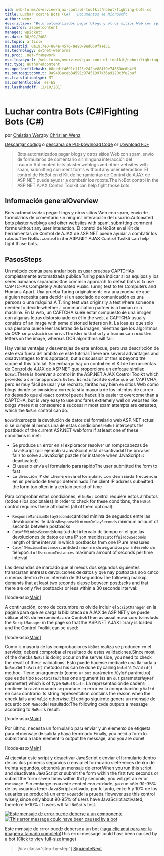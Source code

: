 ```yaml
---
uid: web-forms/overview/ajax-control-toolkit/nobot/fighting-bots-cs
title: Luchar contra Bots (C#) | Documentos de Microsoft
author: wenz
description: "Bots automatizados pegar blogs y otros sitios Web con spam, envío de formularios de comentario sin ninguna interacción del usuario. El control de NoBot en el timo de AJAX de ASP.NET..."
ms.author: aspnetcontent
manager: wpickett
ms.date: 06/02/2008
ms.topic: article
ms.assetid: 0a1917e0-884a-4576-8e93-9ed660faae51
ms.technology: dotnet-webforms
ms.prod: .net-framework
msc.legacyurl: /web-forms/overview/ajax-control-toolkit/nobot/fighting-bots-cs
msc.type: authoredcontent
ms.openlocfilehash: b8eedff4691c1115e242be884f9e74663dc0b4f9
ms.sourcegitcommit: 9a9483aceb34591c97451997036a9120c3fe2baf
ms.translationtype: MT
ms.contentlocale: es-ES
ms.lasthandoff: 11/10/2017
---
```

<a name="fighting-bots-c"></a><span data-ttu-id="3f9dc-104">Luchar contra Bots (C#)</span><span class="sxs-lookup"><span data-stu-id="3f9dc-104">Fighting Bots (C#)</span></span>
====================
<span data-ttu-id="3f9dc-105">por [Christian Wenz](https://github.com/wenz)</span><span class="sxs-lookup"><span data-stu-id="3f9dc-105">by [Christian Wenz](https://github.com/wenz)</span></span>

<span data-ttu-id="3f9dc-106">[Descargar código](http://download.microsoft.com/download/9/3/f/93f8daea-bebd-4821-833b-95205389c7d0/NoBot0.cs.zip) o [descarga de PDF](http://download.microsoft.com/download/b/6/a/b6ae89ee-df69-4c87-9bfb-ad1eb2b23373/nobot0CS.pdf)</span><span class="sxs-lookup"><span data-stu-id="3f9dc-106">[Download Code](http://download.microsoft.com/download/9/3/f/93f8daea-bebd-4821-833b-95205389c7d0/NoBot0.cs.zip) or [Download PDF](http://download.microsoft.com/download/b/6/a/b6ae89ee-df69-4c87-9bfb-ad1eb2b23373/nobot0CS.pdf)</span></span>

> <span data-ttu-id="3f9dc-107">Bots automatizados pegar blogs y otros sitios Web con spam, envío de formularios de comentario sin ninguna interacción del usuario.</span><span class="sxs-lookup"><span data-stu-id="3f9dc-107">Automated bots plaster weblogs and other websites with spam, submitting comment forms without any user interaction.</span></span> <span data-ttu-id="3f9dc-108">El control de NoBot en el Kit de herramientas de Control de AJAX de ASP.NET puede ayudar a combatir los robots.</span><span class="sxs-lookup"><span data-stu-id="3f9dc-108">The NoBot control in the ASP.NET AJAX Control Toolkit can help fight those bots.</span></span>


## <a name="overview"></a><span data-ttu-id="3f9dc-109">Información general</span><span class="sxs-lookup"><span data-stu-id="3f9dc-109">Overview</span></span>

<span data-ttu-id="3f9dc-110">Bots automatizados pegar blogs y otros sitios Web con spam, envío de formularios de comentario sin ninguna interacción del usuario.</span><span class="sxs-lookup"><span data-stu-id="3f9dc-110">Automated bots plaster weblogs and other websites with spam, submitting comment forms without any user interaction.</span></span> <span data-ttu-id="3f9dc-111">El control de NoBot en el Kit de herramientas de Control de AJAX de ASP.NET puede ayudar a combatir los robots.</span><span class="sxs-lookup"><span data-stu-id="3f9dc-111">The NoBot control in the ASP.NET AJAX Control Toolkit can help fight those bots.</span></span>

## <a name="steps"></a><span data-ttu-id="3f9dc-112">Pasos</span><span class="sxs-lookup"><span data-stu-id="3f9dc-112">Steps</span></span>

<span data-ttu-id="3f9dc-113">Un método común para anular bots es usar pruebas CAPTCHAs completamente automatizada pública Turing para indicar a los equipos y los seres humanos separadas.</span><span class="sxs-lookup"><span data-stu-id="3f9dc-113">One common approach to defeat bots is to use CAPTCHAs Completely Automated Public Turing test to tell Computers and Humans Apart.</span></span> <span data-ttu-id="3f9dc-114">Una prueba Turing originalmente era una prueba de que alguien necesita para decidir si un asociado de comunicación es una persona o una máquina.</span><span class="sxs-lookup"><span data-stu-id="3f9dc-114">A Turing test was originally a test where someone needed to decide whether a communication partner is a human or a machine.</span></span> <span data-ttu-id="3f9dc-115">En la web, un CAPTCHA suele estar compuesto de una imagen con algunas letras distorsionado en él.</span><span class="sxs-lookup"><span data-stu-id="3f9dc-115">In the web, a CAPTCHA usually consists of an image with some distorted letters on it.</span></span> <span data-ttu-id="3f9dc-116">La idea es que solo una persona puede leer las letras de la imagen, mientras que los algoritmos de OCR se producirá un error.</span><span class="sxs-lookup"><span data-stu-id="3f9dc-116">The idea is that only a human can read the letters on the image, whereas OCR algorithms will fail.</span></span>

<span data-ttu-id="3f9dc-117">Hay varias ventajas y desventajas de este enfoque, pero una descripción de este está fuera del ámbito de este tutorial.</span><span class="sxs-lookup"><span data-stu-id="3f9dc-117">There are several advantages and disadvantages to this approach, but a discussion of this is beyond the scope of this tutorial.</span></span> <span data-ttu-id="3f9dc-118">Sin embargo hay un control en el Kit de herramientas de Control de AJAX de ASP.NET que proporciona un enfoque similar: `NoBot`.</span><span class="sxs-lookup"><span data-stu-id="3f9dc-118">There is however a control in the ASP.NET AJAX Control Toolkit which provides a similar approach: `NoBot`.</span></span> <span data-ttu-id="3f9dc-119">Es más fácil de evitar que un CAPTCHA, pero es muy fácil de usar y se rechaza, tarifas muy bien en sitios Web como blogs donde se considera correcta si la mayoría de los intentos de correo no deseado que el `NoBot` control puede hacer.</span><span class="sxs-lookup"><span data-stu-id="3f9dc-119">It is easier to overcome than a CAPTCHA, but is very easy to use and fares extremely well on websites like blogs where it is considered a success if most spam attempts are defeated, which the `NoBot` control can do.</span></span>

<span data-ttu-id="3f9dc-120">`NoBot`intercepta la devolución de datos del formulario web ASP.NET actual si se cumple al menos una de estas condiciones:</span><span class="sxs-lookup"><span data-stu-id="3f9dc-120">`NoBot` intercepts the postback of the current ASP.NET web form if at least one of these conditions is met:</span></span>

- <span data-ttu-id="3f9dc-121">Se produce un error en el explorador resolver un rompecabezas de JavaScript (por ejemplo si JavaScript está desactivada)</span><span class="sxs-lookup"><span data-stu-id="3f9dc-121">The browser fails to solve a JavaScript puzzle (for instance when JavaScript is deactivated)</span></span>
- <span data-ttu-id="3f9dc-122">El usuario envía el formulario para rápido</span><span class="sxs-lookup"><span data-stu-id="3f9dc-122">The user submitted the form to fast</span></span>
- <span data-ttu-id="3f9dc-123">La dirección IP del cliente envía el formulario con demasiada frecuencia en un período de tiempo determinado.</span><span class="sxs-lookup"><span data-stu-id="3f9dc-123">The client IP address submitted the form too often in a certain period of time.</span></span>

<span data-ttu-id="3f9dc-124">Para comprobar estas condiciones, el `NoBot` control requiere estos atributos (todos ellos opcionales):</span><span class="sxs-lookup"><span data-stu-id="3f9dc-124">In order to check for these conditions, the `NoBot` control requires these attributes (all of them optional):</span></span>

- <span data-ttu-id="3f9dc-125">`ResponseMinimumDelaySeconds`cantidad mínima de segundos entre las devoluciones de datos</span><span class="sxs-lookup"><span data-stu-id="3f9dc-125">`ResponseMinimumDelaySeconds` minimum amount of seconds between postbacks</span></span>
- <span data-ttu-id="3f9dc-126">`CutoffWindowSeconds`longitud del intervalo de tiempo en el que las devoluciones de datos de una IP son medidas</span><span class="sxs-lookup"><span data-stu-id="3f9dc-126">`CutoffWindowSeconds` length of time interval in which postbacks from one IP are measures</span></span>
- <span data-ttu-id="3f9dc-127">`CutoffMaximumInstances`cantidad máxima de segundos por intervalo de tiempo</span><span class="sxs-lookup"><span data-stu-id="3f9dc-127">`CutoffMaximumInstances` maximum amount of seconds per time interval</span></span>

<span data-ttu-id="3f9dc-128">Las demandas de marcado que al menos dos segundos siguientes transcurran entre las devoluciones de datos y que hay postbacks solo cinco o menos dentro de un intervalo de 30 segundos:</span><span class="sxs-lookup"><span data-stu-id="3f9dc-128">The following markup demands that at least two seconds elapse between postbacks and that there are only five postbacks or less within a 30 seconds interval:</span></span>

[!code-aspx[Main](fighting-bots-cs/samples/sample1.aspx)]

<span data-ttu-id="3f9dc-129">A continuación, como de costumbre no olvide incluir el `ScriptManager` en la página para que se carga la biblioteca de AJAX de ASP.NET y se puede utilizar el Kit de herramientas de Control:</span><span class="sxs-lookup"><span data-stu-id="3f9dc-129">Then as usual make sure to include the `ScriptManager` in the page so that the ASP.NET AJAX library is loaded and the Control Toolkit can be used:</span></span>

[!code-aspx[Main](fighting-bots-cs/samples/sample2.aspx)]

<span data-ttu-id="3f9dc-130">Como la mayoría de las comprobaciones `NoBot` realiza se producen en el servidor, deberá comprobar el resultado de estas validaciones.</span><span class="sxs-lookup"><span data-stu-id="3f9dc-130">Since most of the checks `NoBot` is doing occur on the server side, you need to check the result of these validations.</span></span> <span data-ttu-id="3f9dc-131">Esto puede hacerse mediante una llamada a `NoBot`del `IsValid()` método.</span><span class="sxs-lookup"><span data-stu-id="3f9dc-131">This can be done by calling `NoBot`'s `IsValid()` method.</span></span> <span data-ttu-id="3f9dc-132">Tiene un argumento (como un `out` parámetro /`ByRef` parámetro) que es de tipo `NoBotState`.</span><span class="sxs-lookup"><span data-stu-id="3f9dc-132">It has one argument (as an `out` parameter/`ByRef` parameter) which is of type `NoBotState`.</span></span> <span data-ttu-id="3f9dc-133">La representación de cadena contiene la razón cuando se produce un error en la comprobación y `Valid` en caso contrario.</span><span class="sxs-lookup"><span data-stu-id="3f9dc-133">Its string representation contains the reason when the check fails and `Valid` otherwise.</span></span> <span data-ttu-id="3f9dc-134">El código siguiente genera un mensaje de acuerdo con `NoBot`del resultado:</span><span class="sxs-lookup"><span data-stu-id="3f9dc-134">The following code outputs a message according to `NoBot`'s result:</span></span>

[!code-aspx[Main](fighting-bots-cs/samples/sample3.aspx)]

<span data-ttu-id="3f9dc-135">Por último, necesita un formulario para enviar y un elemento de etiqueta para el mensaje de salida y haya terminado.</span><span class="sxs-lookup"><span data-stu-id="3f9dc-135">Finally, you need a form to submit and a label element to output the message, and you are done!</span></span>

[!code-aspx[Main](fighting-bots-cs/samples/sample4.aspx)]

<span data-ttu-id="3f9dc-136">Al ejecutar este script y desactivar JavaScript o enviar el formulario dentro de los dos primeros segundos o enviar el formulario siete veces dentro de treinta segundos, obtendrá un mensaje de error.</span><span class="sxs-lookup"><span data-stu-id="3f9dc-136">When you run this script and deactivate JavaScript or submit the form within the first two seconds or submit the form seven times within thirty seconds, you will get an error message.</span></span> <span data-ttu-id="3f9dc-137">Sin embargo usar este control con cuidado, ya que sólo 90-95% de los usuarios tener JavaScript activado, por lo tanto, entre 5 y 10% de los usuarios se producirá un error `NoBot`de la prueba.</span><span class="sxs-lookup"><span data-stu-id="3f9dc-137">However use this control wisely, since only about 90-95% of users have JavaScript activated, therefore 5-10% of users will fail `NoBot`'s test.</span></span>


<span data-ttu-id="3f9dc-138">[![Este mensaje de error puede deberse a un componente](fighting-bots-cs/_static/image2.png)](fighting-bots-cs/_static/image1.png)</span><span class="sxs-lookup"><span data-stu-id="3f9dc-138">[![This error message could have been caused by a bot](fighting-bots-cs/_static/image2.png)](fighting-bots-cs/_static/image1.png)</span></span>

<span data-ttu-id="3f9dc-139">Este mensaje de error puede deberse a un bot ([haga clic aquí para ver la imagen a tamaño completo](fighting-bots-cs/_static/image3.png))</span><span class="sxs-lookup"><span data-stu-id="3f9dc-139">This error message could have been caused by a bot ([Click to view full-size image](fighting-bots-cs/_static/image3.png))</span></span>

>[!div class="step-by-step"]
[<span data-ttu-id="3f9dc-140">Siguiente</span><span class="sxs-lookup"><span data-stu-id="3f9dc-140">Next</span></span>](fighting-bots-vb.md)
